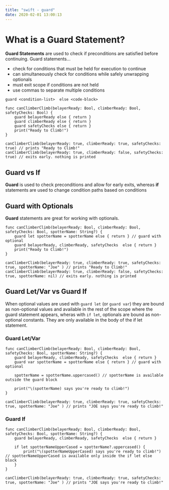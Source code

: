 ```yaml
---
title: "swift - guard"
date: 2020-02-01 13:00:13
---
```


# What is a Guard Statement?

**Guard Statements** are used to check if preconditions are satisfied before continuing. Guard statements...

* check for conditions that must be held for execution to continue
* can simultaneously check for conditions while safely unwrapping optionals
* must exit scope if conditions are not held
* use commas to separate multiple conditions

`guard <condition-list>  else <code-block>`


    func canClimberClimb(belayerReady: Bool, climberReady: Bool, safetyChecks: Bool) {
        guard belayerReady else { return }
        guard climberReady else { return }
        guard safetyChecks else { return }
        print("Ready to Climb!")
    }

    canClimberClimb(belayerReady: true, climberReady: true, safetyChecks: true) // prints "Ready to Climb!"
    canClimberClimb(belayerReady: true, climberReady: false, safetyChecks: true) // exits early. nothing is printed


## Guard vs If

**Guard** is used to check preconditions and allow for early exits, whereas **if** statements are used to change condition paths based on conditions

## Guard with Optionals

**Guard** statements are great for working with optionals.


    func canClimberClimb(belayerReady: Bool, climberReady: Bool, safetyChecks: Bool, spotterName: String?) {
        guard let spotterName = spotterName else { return } // guard with optional
        guard belayerReady, climberReady, safetyChecks  else { return }
        print("Ready to Climb!")
    }

    canClimberClimb(belayerReady: true, climberReady: true, safetyChecks: true, spotterName: "Joe" ) // prints "Ready to Climb!"
    canClimberClimb(belayerReady: true, climberReady: false, safetyChecks: true, spotterName: nil) // exits early. nothing is printed

## Guard Let/Var vs Guard If

When optional values are used with `guard let` (or `guard var`) they are bound as non-optional values and available in the rest of the scope where the guard statement appears, wheras with `if let`, optionals are bound as non-optional constants. They are only available in the body of the if let statement.

### Guard Let/Var

    func canClimberClimb(belayerReady: Bool, climberReady: Bool, safetyChecks: Bool, spotterName: String?) {
        guard belayerReady, climberReady, safetyChecks  else { return }
        guard var spotterName = spotterName else { return } // guard with optional
        
        spotterName = spotterName.uppercased() // spotterName is available outside the guard block
        
        print("\(spotterName) says you're ready to climb!")
    }

    canClimberClimb(belayerReady: true, climberReady: true, safetyChecks: true, spotterName: "Joe" ) // prints "JOE says you're ready to climb!"

### Guard If

    func canClimberClimb(belayerReady: Bool, climberReady: Bool, safetyChecks: Bool, spotterName: String?) {
        guard belayerReady, climberReady, safetyChecks  else { return }

        if let spotterNameUpperCased = spotterName?.uppercased() {
            print("\(spotterNameUpperCased) says you're ready to climb!") // spotterNameUpperCased is available only inside the if let else block
        }
    }

    canClimberClimb(belayerReady: true, climberReady: true, safetyChecks: true, spotterName: "Joe" ) // prints "JOE says you're ready to climb!"